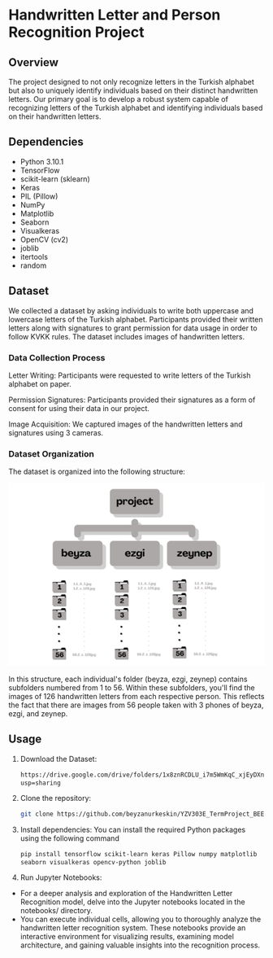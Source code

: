 # Handwritten Letter and Person Recognition Project

## Overview

The project designed to not only recognize letters in the Turkish alphabet but also to uniquely identify individuals based on their distinct handwritten letters. Our primary goal is to develop a robust system capable of recognizing letters of the Turkish alphabet and identifying individuals based on their handwritten letters. 

## Dependencies

- Python 3.10.1
- TensorFlow
- scikit-learn (sklearn)
- Keras
- PIL (Pillow)
- NumPy
- Matplotlib
- Seaborn
- Visualkeras
- OpenCV (cv2)
- joblib
- itertools
- random

## Dataset
We collected a dataset by asking individuals to write both uppercase and lowercase letters of the Turkish alphabet. Participants provided their written letters along with signatures to grant permission for data usage in order to follow KVKK rules. The dataset includes images of handwritten letters.
### Data Collection Process
Letter Writing: Participants were requested to write letters of the Turkish alphabet on paper.

Permission Signatures: Participants provided their signatures as a form of consent for using their data in our project.

Image Acquisition: We captured images of the handwritten letters and signatures using 3 cameras.

### Dataset Organization

The dataset is organized into the following structure:

![](structure.png)


In this structure, each individual's folder (beyza, ezgi, zeynep) contains subfolders numbered from 1 to 56. Within these subfolders, you'll find the images of 126 handwritten letters from each respective person. This reflects the fact that there are images from 56 people taken with 3 phones of beyza, ezgi, and zeynep.

## Usage
1. Download the Dataset:
   ```
   https://drive.google.com/drive/folders/1x8znRCDLU_i7m5WmKqC_xjEyDXnNW3yR?usp=sharing
   ```
3. Clone the repository:
   ```bash
   git clone https://github.com/beyzanurkeskin/YZV303E_TermProject_BEEB.git
   ```
   
4. Install dependencies:
   You can install the required Python packages using the following command
   ```
   pip install tensorflow scikit-learn keras Pillow numpy matplotlib seaborn visualkeras opencv-python joblib
   ```

6. Run Jupyter Notebooks:
  * For a deeper analysis and exploration of the Handwritten Letter Recognition model, delve into the Jupyter notebooks located in the notebooks/ directory.
  * You can execute individual cells, allowing you to thoroughly analyze the handwritten letter recognition system. These notebooks provide an interactive environment for visualizing results, examining model architecture, and gaining valuable insights into the recognition process.

